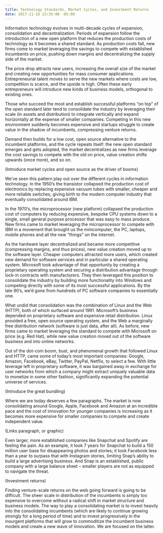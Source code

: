 ```yaml
---
title: Technology Standards, Market Cycles, and Investment Returns
date: 2017-11-16 23:35:00 -05:00
---
```


Information technology evolves in multi-decade cycles of expansion, consolidation and decentralization. Periods of expansion follow the introduction of a new open platform that reduces the production costs of technology as it becomes a shared standard. As production costs fall, new firms come to market leveraging the savings to compete with established incumbents on price, pushing down margins and decentralizing the supply side of the market.

The price drop attracts new users, increasing the overall size of the market and creating new opportunities for mass consumer applications. Entrepreneurial talent moves to serve the new markets where costs are low, competition is scarce, and the upside is high. Often these early entrepreneurs will introduce new kinds of business models, orthogonal to existing ones.

Those who succeed the most and establish successful platforms “on top” of the open standard later tend to consolidate the industry by leveraging their scale (in assets and distribution) to integrate vertically and expand horizontally at the expense of smaller companies. Competing in this new environment suddenly becomes expensive and startups struggle to create value in the shadow of incumbents, compressing venture returns. 

Demand then builds for a low cost, open source alternative to the incumbent platforms, and the cycle repeats itself: the new open standard emerges and gets adopted, the market decentralizes as new firms leverage the cost savings to compete with the old on price, value creation shifts upwards (once more), and so on.

(Introduce market cycles and open source as the driver of booms)

We’ve seen this pattern play out over the different cycles in information technology. In the 1950’s the transistor collapsed the production cost of electronics by replacing expensive vacuum tubes with smaller, cheaper and more reliable switches, giving birth to the modern computer industry that eventually consolidated around IBM.

In the 1970’s, the microprocessor (new platform) collapsed the production cost of computers by reducing expensive, bespoke CPU systems down to a single, small general purpose processor that was easy to mass produce. New firms came to market leveraging the microprocessor to compete with IBM in a movement that brought us the minicomputer, the PC, laptops, mobile phones and all the new “things” on the internet.

As the hardware layer decentralized and became more competitive (compressing margins, and thus prices), new value creation moved up to the software layer. Cheaper computers attracted more users, which created new demand for software services and in particular a shared operating system. Microsoft took advantage of that opportunity by creating a proprietary operating system and securing a distribution advantage through lock-in contracts with manufacturers. They then leveraged this position to consolidate the industry by building more functionality into Windows and competing directly with some of its most successful applications. By the late 90’s, we’d gone from hundreds of PC software companies to essentially one. 

What undid that consolidation was the combination of Linux and the Web (HTTP), both of which surfaced around 1991. Microsoft’s business depended on proprietary software and expensive retail distribution. Linux provided a free, open source operating system, and the Web a marginally free distribution network (software is just data, after all). As before, new firms came to market leveraging the standard to compete with Microsoft on price (e.g. Red Hat), while new value creation moved out of the software business and into online networks. 

Out of the dot-com boom, bust, and phenomenal growth that followed Linux and HTTP, came some of today’s most important companies: Google, Amazon, Facebook, eBay, Twitter, PayPal, Netflix, to select a few. With little leverage left in proprietary software, it was bargained away in exchange for user networks from which a company might extract uniquely valuable data to monetize in some other fashion, significantly expanding the potential universe of services.

(Introduce the great bundling)

Where we are today deserves a few paragraphs. The market is now consolidating around Google, Apple, Facebook and Amazon at an incredible pace and the cost of innovation for younger companies is increasing as it becomes more expensive for smaller companies to compete and create independent value.

(Links paragraph, or graphic)

Even larger, more established companies like Snapchat and Spotify are feeling the pain. As an example, it took 7 years for Snapchat to build a 150 million user base for disappearing photos and stories; it took Facebook less than a year to surpass that with Instagram stories, limiting Snap’s ability to build a large advertising business. And Snap is an established, public company with a large balance sheet – smaller players are not as equipped to navigate the threat.

(Investment returns)

Finding venture-scale returns on the web going forward is going to be difficult. The sheer scale in distribution of the incumbents is simply too expensive to overcome without a radical shift in market structure and business models. The way to play a consolidating market is to invest heavily into the consolidating incumbents (which are likely to continue growing strongly for a long period of time) and to invest progressively in the insurgent platforms that will grow to commoditize the incumbent business models and create a new wave of innovation. We are focused on the latter.
